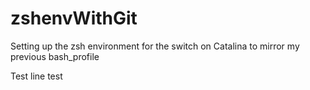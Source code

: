 # zshenvWithGit
Setting up the zsh environment for the switch on Catalina to mirror my previous bash_profile

Test line  test
